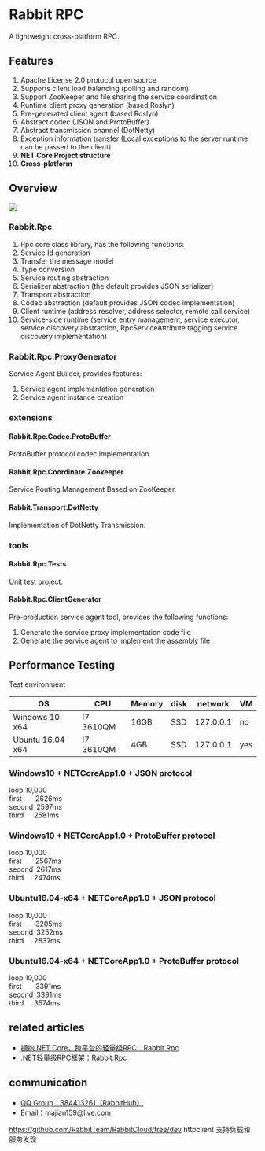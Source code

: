 # Rabbit RPC
A lightweight cross-platform RPC.
## Features
1. Apache License 2.0 protocol open source
2. Supports client load balancing (polling and random)
3. Support ZooKeeper and file sharing the service coordination
4. Runtime client proxy generation (based Roslyn)
5. Pre-generated client agent (based Roslyn)
6. Abstract codec (JSON and ProtoBuffer)
7. Abstract transmission channel (DotNetty)
8. Exception information transfer (Local exceptions to the server runtime can be passed to the client)
9. **NET Core Project structure**
10. **Cross-platform**

## Overview
![](http://images2015.cnblogs.com/blog/384997/201607/384997-20160708082111186-595090265.png)
### Rabbit.Rpc
1. Rpc core class library, has the following functions:
2. Service Id generation
3. Transfer the message model
4. Type conversion
5. Service routing abstraction
6. Serializer abstraction (the default provides JSON serializer)
7. Transport abstraction
8. Codec abstraction (default provides JSON codec implementation)
9. Client runtime (address resolver, address selector, remote call service)
10. Service-side runtime (service entry management, service executor, service discovery abstraction, RpcServiceAttribute tagging service discovery implementation)

### Rabbit.Rpc.ProxyGenerator
Service Agent Builder, provides features:

1. Service agent implementation generation
2. Service agent instance creation

### extensions
#### Rabbit.Rpc.Codec.ProtoBuffer
ProtoBuffer protocol codec implementation.

#### Rabbit.Rpc.Coordinate.Zookeeper
Service Routing Management Based on ZooKeeper.

#### Rabbit.Transport.DotNetty
Implementation of DotNetty Transmission.

### tools
#### Rabbit.Rpc.Tests
Unit test project.

#### Rabbit.Rpc.ClientGenerator
Pre-production service agent tool, provides the following functions:

1. Generate the service proxy implementation code file
2. Generate the service agent to implement the assembly file

## Performance Testing
Test environment

OS | CPU | Memory | disk | network | VM
------------ | ------------- | ------------- | ------------- | ------------- | -------------
Windows 10 x64 | I7 3610QM | 16GB | SSD | 127.0.0.1 | no
Ubuntu 16.04 x64 | I7 3610QM | 4GB | SSD | 127.0.0.1 | yes

### Windows10 + NETCoreApp1.0 + JSON protocol
loop 10,000  
first&ensp;&ensp;&ensp;&ensp;2626ms  
second&ensp;2597ms  
third&ensp;&ensp;&ensp;2581ms

### Windows10 + NETCoreApp1.0 + ProtoBuffer protocol
loop 10,000  
first&ensp;&ensp;&ensp;&ensp;2567ms  
second&ensp;2617ms  
third&ensp;&ensp;&ensp;2474ms

### Ubuntu16.04-x64 + NETCoreApp1.0 + JSON protocol
loop 10,000  
first&ensp;&ensp;&ensp;&ensp;3205ms  
second&ensp;3252ms  
third&ensp;&ensp;&ensp;2837ms

### Ubuntu16.04-x64 + NETCoreApp1.0 + ProtoBuffer protocol
loop 10,000  
first&ensp;&ensp;&ensp;&ensp;3391ms  
second&ensp;3391ms  
third&ensp;&ensp;&ensp;3574ms

## related articles
* [拥抱.NET Core，跨平台的轻量级RPC：Rabbit.Rpc](http://www.cnblogs.com/ants/p/5652132.html)
* [.NET轻量级RPC框架：Rabbit.Rpc](http://www.cnblogs.com/ants/p/5605754.html)

## communication
* [QQ Group：384413261（RabbitHub）](http://jq.qq.com/?_wv=1027&k=29DzAfj)
* [Email：majian159@live.com](mailto:majian159@live.com)

https://github.com/RabbitTeam/RabbitCloud/tree/dev
httpclient 支持负载和服务发现
